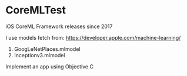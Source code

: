 # CoreMLTest
iOS CoreML Framework releases since 2017

I use models fetch from:
https://developer.apple.com/machine-learning/

1. GoogLeNetPlaces.mlmodel
2. Inceptionv3.mlmodel

Implement an app using Objective C
